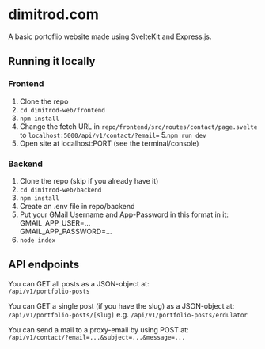 # dimitrod.com

A basic portoflio website made using SvelteKit and Express.js.

## Running it locally 

### Frontend

1. Clone the repo
2. ```cd dimitrod-web/frontend```
3. ```npm install```
4. Change the fetch URL in ```repo/frontend/src/routes/contact/page.svelte``` to ```localhost:5000/api/v1/contact/?email=```
5.```npm run dev```
6. Open site at localhost:PORT (see the terminal/console)

### Backend

1. Clone the repo (skip if you already have it)
2. ```cd dimitrod-web/backend```
3. ```npm install```
4. Create an .env file in repo/backend
5. Put your GMail Username and App-Password in this format in it:<br>
    GMAIL_APP_USER=...<br>
    GMAIL_APP_PASSWORD=...
6. ```node index```

## API endpoints

You can GET all posts as a JSON-object at:<br>
```/api/v1/portfolio-posts```

You can GET a single post (if you have the slug) as a JSON-object at:<br>
```/api/v1/portfolio-posts/[slug]``` e.g. ```/api/v1/portfolio-posts/erdulator```

You can send a mail to a proxy-email by using POST at:<br>
```/api/v1/contact/?email=...&subject=...&message=...```
